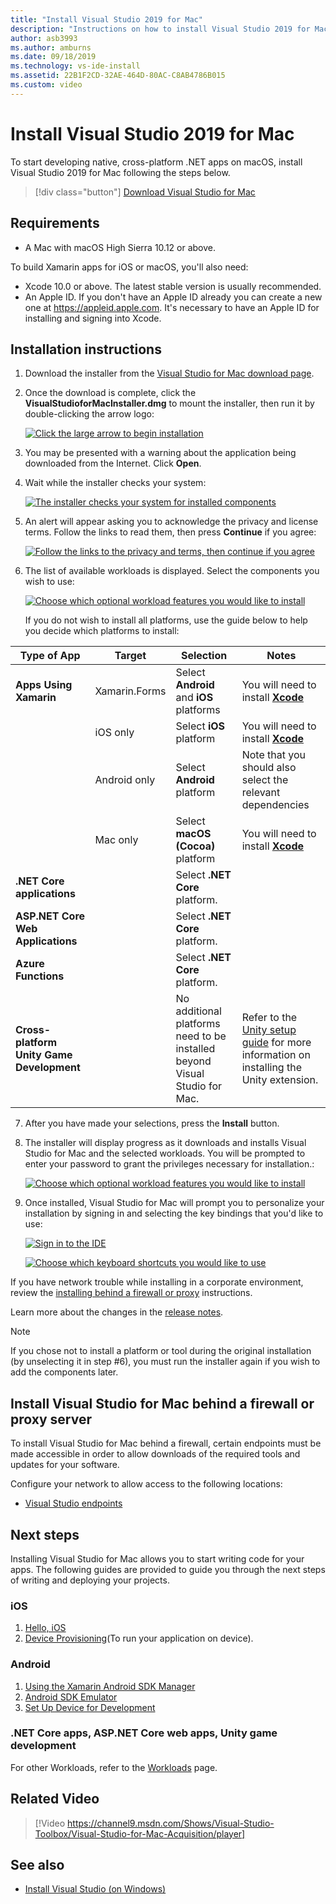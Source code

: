 ```yaml
---
title: "Install Visual Studio 2019 for Mac"
description: "Instructions on how to install Visual Studio 2019 for Mac and additional components required for cross-platform development."
author: asb3993
ms.author: amburns
ms.date: 09/18/2019
ms.technology: vs-ide-install
ms.assetid: 22B1F2CD-32AE-464D-80AC-C8AB4786B015
ms.custom: video
---
```

# Install Visual Studio 2019 for Mac

To start developing native, cross-platform .NET apps on macOS, install Visual Studio 2019 for Mac following the steps below.

 > [!div class="button"]
 > [Download Visual Studio for Mac](https://visualstudio.microsoft.com/downloads/?utm_medium=microsoft&utm_source=docs.microsoft.com&utm_campaign=navigation+cta&utm_content=download+vsmac2019)

## Requirements

- A Mac with macOS High Sierra 10.12 or above.

To build Xamarin apps for iOS or macOS, you'll also need:

- Xcode 10.0 or above. The latest stable version is usually recommended.
- An Apple ID. If you don't have an Apple ID already you can create a new one at https://appleid.apple.com. It's necessary to have an Apple ID for installing and signing into Xcode.

## Installation instructions

1. Download the installer from the [Visual Studio for Mac download page](https://aka.ms/vsmac).
2. Once the download is complete, click the **VisualStudioforMacInstaller.dmg** to mount the installer, then run it by double-clicking the arrow logo:

    [![Click the large arrow to begin installation](media/install-installer-sml.png)](media/install-installer.png#lightbox)

3. You may be presented with a warning about the application being downloaded from the Internet. Click **Open**.
4. Wait while the installer checks your system:

    [![The installer checks your system for installed components](media/install-checking-sml.png)](media/install-checking.png#lightbox)

5. An alert will appear asking you to acknowledge the privacy and license terms. Follow the links to read them, then press **Continue** if you agree:

    [![Follow the links to the privacy and terms, then continue if you agree](media/install-privacy.png)](media/install-privacy.png#lightbox)

6. The list of available workloads is displayed. Select the components you wish to use:

    [![Choose which optional workload features you would like to install](media/install-selection.png)](media/install-selection.png#lightbox)

   If you do not wish to install all platforms, use the guide below to help you decide which platforms to install:


|Type of App  |Target  |Selection  |Notes  |
|---------|---------|---------|---------|
|**Apps Using Xamarin**| Xamarin.Forms|Select **Android** and **iOS** platforms |You will need to install [**Xcode**](https://developer.apple.com/xcode/) |
||iOS only|Select **iOS** platform|You will need to install [**Xcode**](https://developer.apple.com/xcode/)|
||Android only|Select **Android** platform|Note that you should also select the relevant dependencies|
||Mac only|Select **macOS (Cocoa)** platform|You will need to install [**Xcode**](https://developer.apple.com/xcode/)|
|**.NET Core applications**|         |Select **.NET Core** platform.|         |
|**ASP.NET Core Web Applications**|         |Select **.NET Core** platform.|         |
|**Azure Functions**|         |Select **.NET Core** platform.|         |
|**Cross-platform Unity Game Development**|         |No additional platforms need to be installed beyond Visual Studio for Mac.| Refer to the [Unity setup guide](/visualstudio/mac/setup-vsmac-tools-unity) for more information on installing the Unity extension.|


7. After you have made your selections, press the **Install** button.
8. The installer will display progress as it downloads and installs Visual Studio for Mac and the selected workloads. You will be prompted to enter your password to grant the privileges necessary for installation.:

    [![Choose which optional workload features you would like to install](media/installation-progress.png)](media/installation-progress.png#lightbox)

9. Once installed, Visual Studio for Mac will prompt you to personalize your installation by signing in and selecting the key bindings that you'd like to use:

    [![Sign in to the IDE](media/ide-tour-2019-start-signin.png)](media/ide-tour-2019-start-signin.png#lightbox)

    [![Choose which keyboard shortcuts you would like to use](media/ide-tour-2019-keyboard-shortcut.png)](media/ide-tour-2019-keyboard-shortcut.png#lightbox)

If you have network trouble while installing in a corporate environment, review the [installing behind a firewall or proxy](https://docs.microsoft.com/visualstudio/mac/installation#install-visual-studio-for-mac-behind-a-firewall-or-proxy-server) instructions.

Learn more about the changes in the [release notes](https://docs.microsoft.com/visualstudio/releasenotes/vs2019-mac-relnotes).

> [!NOTE]
> If you chose not to install a platform or tool during the original installation (by unselecting it in step #6), you must run the installer again if you wish to add the components later.

## Install Visual Studio for Mac behind a firewall or proxy server

To install Visual Studio for Mac behind a firewall, certain endpoints must be made accessible in order to allow downloads of the required tools and updates for your software.

Configure your network to allow access to the following locations:

- [Visual Studio endpoints](/visualstudio/mac/install-behind-a-firewall-or-proxy-server)

## Next steps

Installing Visual Studio for Mac allows you to start writing code for your apps. The following guides are provided to guide you through the next steps of writing and deploying your projects.

### iOS

1. [Hello, iOS](https://developer.xamarin.com/guides/ios/getting_started/hello,_iOS/)
2. [Device Provisioning](https://developer.xamarin.com/guides/ios/getting_started/installation/device_provisioning)(To run your application on device).

### Android

1. [Using the Xamarin Android SDK Manager](https://developer.xamarin.com/guides/android/getting_started/installation/android-sdk/?ide=xs)
2. [Android SDK Emulator](https://developer.xamarin.com/guides/android/getting_started/installation/android-emulator/)
4. [Set Up Device for Development](https://developer.xamarin.com/guides/android/getting_started/installation/set_up_device_for_development/)

### .NET Core apps, ASP.NET Core web apps, Unity game development

For other Workloads, refer to the [Workloads](workloads.md) page.

## Related Video

> [!Video https://channel9.msdn.com/Shows/Visual-Studio-Toolbox/Visual-Studio-for-Mac-Acquisition/player]

## See also

- [Install Visual Studio (on Windows)](/visualstudio/install/install-visual-studio)
